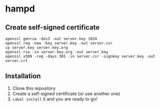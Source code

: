 hampd
=====

Create self-signed certificate
------------------------------
```
openssl genrsa -des3 -out server.key 1024
openssl req -new -key server.key -out server.csr
cp server.key server.key.org
openssl rsa -in server.key.org -out server.key
openssl x509 -req -days 365 -in server.csr -signkey server.key -out server.crt
```

Installation
------------
1. Clone this repository
1. Create a self-signed certificate (or use another one)
1. `cabal install` it and you are ready to go!
